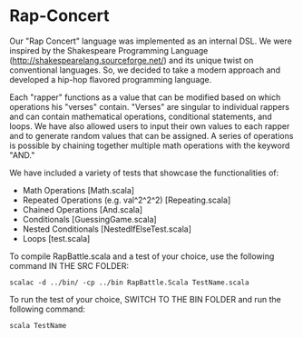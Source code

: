 # Rap-Concert
Our "Rap Concert" language was implemented as an internal DSL.
We were inspired by the Shakespeare Programming Language (http://shakespearelang.sourceforge.net/)
and its unique twist on conventional languages. So, we decided to take a modern approach and developed
a hip-hop flavored programming language.

Each "rapper" functions as a value that can be modified based on which operations his "verses" contain.
"Verses" are singular to individual rappers and can contain mathematical operations, conditional statements, and loops.
We have also allowed users to input their own values to each rapper and to generate random values that can be assigned.
A series of operations is possible by chaining together multiple math operations with the keyword "AND."

We have included a variety of tests that showcase the functionalities of:
  - Math Operations [Math.scala]
  - Repeated Operations (e.g. val^2^2^2) [Repeating.scala]
  - Chained Operations [And.scala]
  - Conditionals [GuessingGame.scala]
  - Nested Conditionals [NestedIfElseTest.scala]
  - Loops [test.scala]

To compile RapBattle.scala and a test of your choice, use the following command IN THE SRC FOLDER:

    scalac -d ../bin/ -cp ../bin RapBattle.Scala TestName.scala

 
To run the test of your choice, SWITCH TO THE BIN FOLDER and run the following command:
 
    scala TestName
